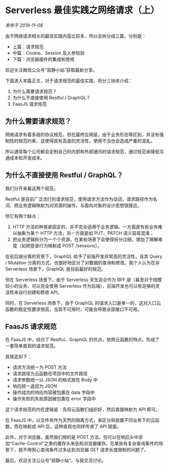 # Serverless 最佳实践之网络请求（上）

*发布于 2019-11-08*

由于网络请求相关的最佳实践内容比较多，所以会拆分成三篇，分别是：

- 上篇：请求规范
- 中篇：Cookie、Session 及入参校验
- 下篇：浏览器插件的集成和使用

欢迎关注微信公众号“寂静小站”获取最新分享。

下面进入本篇正文，对于请求规范的最佳实践，将分三块来介绍：

1. 为什么需要请求规范？
2. 为什么不直接使用 Restful / GraphQL？
3. FaasJS 请求规范

## 为什么需要请求规范？

网络请求有着多层的协议规范，但在最终应用层，由于业务形态等区别，并没有强制性的规范约束，这使得其有高度的灵活性，使用不当也会造成严重的混乱。

所以通常每个公司都会定制自己的内部和外部通讯的请求规范，通过规范来降低沟通成本和开发成本。

## 为什么不直接使用 Restful / GraphQL？

我们分开来看这两个规范。

Restful 是目前广泛流行的请求规范，使用请求方法作为动词，请求路径作为名词，把业务逻辑映射为对资源的操作，与面向对象的设计思想很接近。

但它有两个缺点：

1. HTTP 方法的种类是固定的，并不完全适用于业务逻辑。一方面是有些业务难以抽象为某个 HTTP 方法，另一方面是如 PUT、PATCH 语义容易混淆；
2. 把业务逻辑拆分为一个个资源，在某些场景下会使得拆分过细，增加了理解难度（如把登录行为映射成 POST /sessions）。

在前后端分离的背景下，GraphQL 给予了前端开发非常高的灵活性，且其 Query / Mutation 分离的方式，也很好地区分了对数据的查询和修改。我个人认为在非 Serverless 场景下，GraphQL 是目前最好的规范。

但在 Serverless 场景下，由于 Serverless 天生适合作为 BFF 层（甚至对于规模较小的业务，可以完全使用 Serverless 作为后端），前端开发也可以有足够的灵活性来自行创建和修改 API。

同时，在 Serverless 场景下，由于 GraphQL 的请求入口是单一的，这对入口云函数的稳定性要求很高，当其不可用时，可能会导致全部接口不可用。

## FaasJS 请求规范

在 FaasJS 中，综合了 Restful、GraphQL 的优点，依照云函数的特点，形成了一套简单直观的请求规范。

其规定如下：

- 请求方法统一为 POST 方法
- 请求路径为云函数在项目中的文件路径
- 请求参数统一以 JSON 的格式放在 Body 中
- 响应统一返回为 JSON
- 操作成功的响应内容被包裹在 data 字段中
- 操作失败的失败原因被包裹在 error 字段中

这个请求规范的内在逻辑是：先将云函数们组织好，然后直接映射为 API 即可。

在 FaasJS 中，以文件夹作为天然的隔离方式，来区分和放置不同业务下的云函数。而在映射成 API 后，这种直观也同样传递了 API 层面。

此外，对于浏览器，虽然我们用的是 POST 方法，但可以在响应头中添加“Cache-Control”之类的缓存头来告知浏览器缓存。在某些有复杂查询条件的场景下，就不用担心查询条件过多达到浏览器 GET 请求长度限制的问题了。

最后，欢迎关注公众号“寂静小站”，与我交流讨论。
